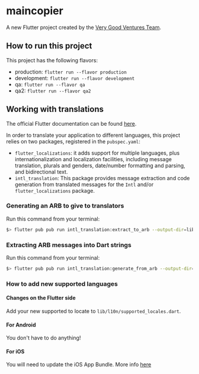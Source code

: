 # maincopier

A new Flutter project created by the [Very Good Ventures Team](https://verygood.ventures/).

## How to run this project

This project has the following flavors:

 - production: `flutter run --flavor production`
 - development: `flutter run --flavor development`
 - qa: `flutter run --flavor qa`
 - qa2: `flutter run --flavor qa2`


## Working with translations

The official Flutter documentation can be found [here](https://flutter.dev/docs/development/accessibility-and-localization/internationalization).

In order to translate your application to different languages, this project relies on two packages, registered in the `pubspec.yaml`:

- `flutter_localizations`: it adds support for multiple languages, plus internationalization and localization facilities, including message translation, plurals and genders, date/number formatting and parsing, and bidirectional text.
- `intl_translation`: This package provides message extraction and code generation from translated messages for the `Intl` and/or `flutter_localizations` package.

### Generating an ARB to give to translators

Run this command from your terminal:

```bash
$> flutter pub pub run intl_translation:extract_to_arb --output-dir=lib/l10n lib/l10n/localizations.dart
```

### Extracting ARB messages into Dart strings

Run this command from your terminal:

```bash
$> flutter pub pub run intl_translation:generate_from_arb --output-dir=lib/l10n --no-use-deferred-loading lib/l10n/localizations.dart lib/l10n/intl_*.arb
```

### How to add new supported languages

#### Changes on the Flutter side

Add your new supported to locate to `lib/l10n/supported_locales.dart`.

#### For Android

You don't have to do anything!

#### For iOS

You will need to update the iOS App Bundle. More info [here](https://flutter.dev/docs/development/accessibility-and-localization/internationalization#appendix-updating-the-ios-app-bundle)
